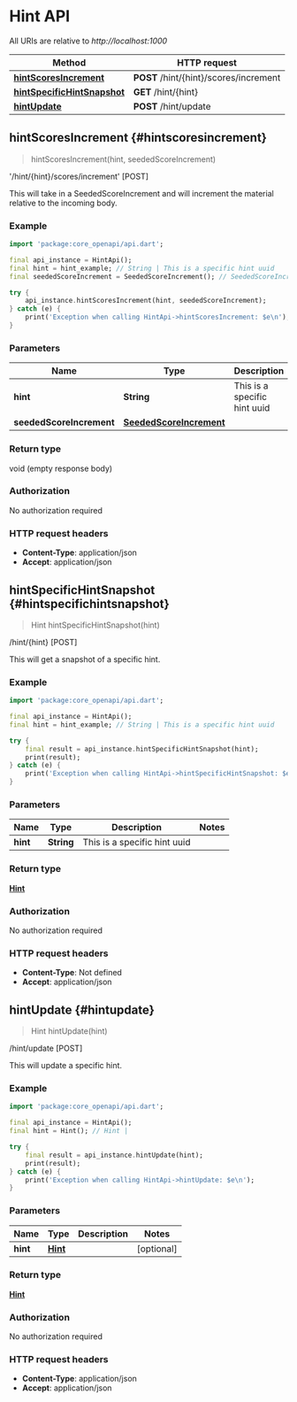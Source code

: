 # Hint API

All URIs are relative to *http://localhost:1000*

Method | HTTP request
------------- | -------------
[**hintScoresIncrement**](HintApi#hintscoresincrement) | **POST** /hint/\{hint\}/scores/increment
[**hintSpecificHintSnapshot**](HintApi#hintspecifichintsnapshot) | **GET** /hint/\{hint\}
[**hintUpdate**](HintApi#hintupdate) | **POST** /hint/update


## **hintScoresIncrement** {#hintscoresincrement}
> hintScoresIncrement(hint, seededScoreIncrement)

'/hint/\{hint\}/scores/increment' [POST]

This will take in a SeededScoreIncrement and will increment the material relative to the incoming body.

### Example
```dart
import 'package:core_openapi/api.dart';

final api_instance = HintApi();
final hint = hint_example; // String | This is a specific hint uuid
final seededScoreIncrement = SeededScoreIncrement(); // SeededScoreIncrement | 

try {
    api_instance.hintScoresIncrement(hint, seededScoreIncrement);
} catch (e) {
    print('Exception when calling HintApi->hintScoresIncrement: $e\n');
}
```

### Parameters

Name | Type | Description  | Notes
------------- | ------------- | ------------- | -------------
 **hint** | **String**| This is a specific hint uuid | 
 **seededScoreIncrement** | [**SeededScoreIncrement**](../models/SeededScoreIncrement)|  | [optional] 

### Return type

void (empty response body)

### Authorization

No authorization required

### HTTP request headers

 - **Content-Type**: application/json
 - **Accept**: application/json



## **hintSpecificHintSnapshot** {#hintspecifichintsnapshot}
> Hint hintSpecificHintSnapshot(hint)

/hint/\{hint\} [POST]

This will get a snapshot of a specific hint.

### Example
```dart
import 'package:core_openapi/api.dart';

final api_instance = HintApi();
final hint = hint_example; // String | This is a specific hint uuid

try {
    final result = api_instance.hintSpecificHintSnapshot(hint);
    print(result);
} catch (e) {
    print('Exception when calling HintApi->hintSpecificHintSnapshot: $e\n');
}
```

### Parameters

Name | Type | Description  | Notes
------------- | ------------- | ------------- | -------------
 **hint** | **String**| This is a specific hint uuid | 

### Return type

[**Hint**](../models/Hint)

### Authorization

No authorization required

### HTTP request headers

 - **Content-Type**: Not defined
 - **Accept**: application/json



## **hintUpdate** {#hintupdate}
> Hint hintUpdate(hint)

/hint/update [POST]

This will update a specific hint.

### Example
```dart
import 'package:core_openapi/api.dart';

final api_instance = HintApi();
final hint = Hint(); // Hint | 

try {
    final result = api_instance.hintUpdate(hint);
    print(result);
} catch (e) {
    print('Exception when calling HintApi->hintUpdate: $e\n');
}
```

### Parameters

Name | Type | Description  | Notes
------------- | ------------- | ------------- | -------------
 **hint** | [**Hint**](../models/Hint)|  | [optional] 

### Return type

[**Hint**](../models/Hint)

### Authorization

No authorization required

### HTTP request headers

 - **Content-Type**: application/json
 - **Accept**: application/json



